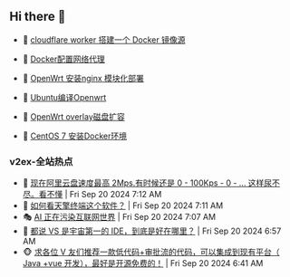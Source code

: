 ## Hi there 👋

<!--
**dkyg666/dkyg666** is a ✨ _special_ ✨ repository because its `README.md` (this file) appears on your GitHub profile.

Here are some ideas to get you started:

- 🔭 I’m currently working on ...
- 🌱 I’m currently learning ...
- 👯 I’m looking to collaborate on ...
- 🤔 I’m looking for help with ...
- 💬 Ask me about ...
- 📫 How to reach me: ...
- 😄 Pronouns: ...
- ⚡ Fun fact: ...
-->

<!-- BLOG-POST-LIST:START -->
- 🦩 [cloudflare worker 搭建一个 Docker 镜像源](http://blog.1996099.xyz/archives/cloudflare-worker-da-jian-yi-ge-docker-jing-xiang-zhan) 

- 🚦 [Docker配置网络代理](http://blog.1996099.xyz/archives/dockerpei-zhi-wang-luo-dai-li) 

- 🫶 [OpenWrt 安装nginx 模块化部署](http://blog.1996099.xyz/archives/openwrt-an-zhuang-nginx-mo-kuai-hua-bu-shu) 

- 🦄 [Ubuntu编译Openwrt](http://blog.1996099.xyz/archives/ubuntuzi-bian-yi-openwrt) 

- 🐻 [OpenWrt overlay磁盘扩容](http://blog.1996099.xyz/archives/openwrt-overlay) 

- 🤖 [CentOS 7 安装Docker环境](http://blog.1996099.xyz/archives/centos-docker) 
<!-- BLOG-POST-LIST:END -->

### v2ex-全站热点
<!-- v2ex:START -->
- 🥸 [现在阿里云盘速度最高 2Mps.有时候还是 0 - 100Kps - 0 - ... 这样尿不尽。看不懂](https://www.v2ex.com/t/1074394#reply0) | Fri Sep 20 2024 7:12 AM
- 🤗 [如何看天擎终端这个软件？](https://www.v2ex.com/t/1074393#reply0) | Fri Sep 20 2024 7:11 AM
- 🎭 [AI 正在污染互联网世界](https://www.v2ex.com/t/1074388#reply4) | Fri Sep 20 2024 7:07 AM
- 🥷 [都说 VS 是宇宙第一的 IDE，到底是好在哪里？](https://www.v2ex.com/t/1074382#reply18) | Fri Sep 20 2024 6:57 AM
- 🐵 [求各位 V 友们推荐一款低代码+审批流的代码，可以集成到现有平台（ Java +vue 开发），最好是开源免费的！](https://www.v2ex.com/t/1074367#reply1) | Fri Sep 20 2024 6:41 AM<!-- v2ex:END -->

